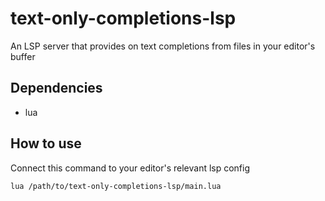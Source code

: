# text-only-completions-lsp

An LSP server that provides on text completions from files in your editor's buffer

## Dependencies
- lua

## How to use

Connect this command to your editor's relevant lsp config

```sh
lua /path/to/text-only-completions-lsp/main.lua
```
